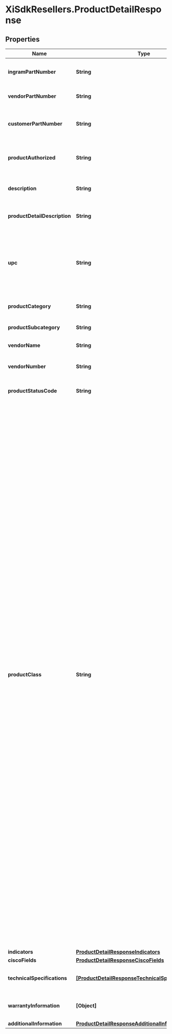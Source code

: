 # XiSdkResellers.ProductDetailResponse

## Properties

Name | Type | Description | Notes
------------ | ------------- | ------------- | -------------
**ingramPartNumber** | **String** | Ingram Micro unique part number for the product. | [optional] 
**vendorPartNumber** | **String** | Vendor’s part number for the product. | [optional] 
**customerPartNumber** | **String** | Reseller / end-user’s part number for the product. | [optional] 
**productAuthorized** | **String** | Boolean that indicates whether a product is authorized. | [optional] 
**description** | **String** | The description given for the product. | [optional] 
**productDetailDescription** | **String** | The detailed description given for the product. | [optional] 
**upc** | **String** | The UPC code for the product. Consists of 12 numeric digits that are uniquely assigned to each trade item. | [optional] 
**productCategory** | **String** | The category of the product. | [optional] 
**productSubcategory** | **String** | The sub-category of the product. | [optional] 
**vendorName** | **String** | Vendor name for the order. | [optional] 
**vendorNumber** | **String** | Vendor number that identifies the product. | [optional] 
**productStatusCode** | **String** | Status code of the product. | [optional] 
**productClass** | **String** | Indicates whether the product is directly shipped from the vendor’s warehouse or if the product ships from Ingram Micro’s warehouse. Class Codes are Ingram classifications on how skus are stocked A &#x3D; Product that is stocked usually in all IM warehouses and replenished on a regular basis. B &#x3D; Product that is stocked in limited IM warehouses and replenished on a regular basis C &#x3D; Product that is stocked in fewer IM warehouses and replenished on a regular basis. D &#x3D; Product that Ingram Micro has elected to discontinue. E &#x3D; Product that will be phased out later, according to the vendor. You may not want to replenish this product, but instead sell down what is in stock. F &#x3D; Product that we carry for a specific customer or supplier under a contractual agreement. N &#x3D; New Sku. Classification before first receipt O &#x3D; Discontinued product to be liquidated S&#x3D; Order for Specialized Demand (Order to backorder) X&#x3D; direct ship from Vendor V &#x3D; product that vendor has elected to discontinue. | [optional] 
**indicators** | [**ProductDetailResponseIndicators**](ProductDetailResponseIndicators.md) |  | [optional] 
**ciscoFields** | [**ProductDetailResponseCiscoFields**](ProductDetailResponseCiscoFields.md) |  | [optional] 
**technicalSpecifications** | [**[ProductDetailResponseTechnicalSpecificationsInner]**](ProductDetailResponseTechnicalSpecificationsInner.md) | Technical specifications of the product. | [optional] 
**warrantyInformation** | **[Object]** | Warranty information related to the product. | [optional] 
**additionalInformation** | [**ProductDetailResponseAdditionalInformation**](ProductDetailResponseAdditionalInformation.md) |  | [optional] 



